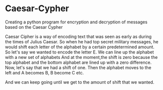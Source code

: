 # Caesar-Cypher
Creating a python program for encryption and decryption of messages based on the Caesar Cypher 

Caesar Cipher is a way of encoding text that was seen as early as during the times of Julius Caesar.
So when he had top secret military messages, he would shift each letter of the alphabet by a certain
predetermined amount. So let's say we wanted to encode the letter E. We can line up the alphabet with a new set of alphabets
And at the moment,the shift is zero because the top alphabet and the bottom alphabet are lined up with a zero difference. 
Now, let's say that we had a shift of one. Then the alphabet moves to the left and A becomes B, B become C etc.

And we can keep going until we get to the amount of shift that we wanted.

